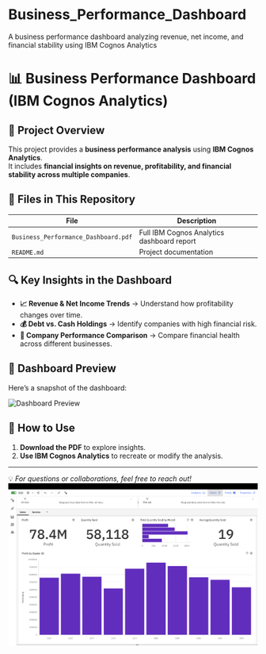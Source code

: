 # Business_Performance_Dashboard
A business performance dashboard analyzing revenue, net income, and financial stability using IBM Cognos Analytics
# 📊 Business Performance Dashboard (IBM Cognos Analytics)

## 📌 Project Overview
This project provides a **business performance analysis** using **IBM Cognos Analytics**.  
It includes **financial insights on revenue, profitability, and financial stability across multiple companies**.

## 📂 Files in This Repository
| File | Description |
|------|------------|
| `Business_Performance_Dashboard.pdf` | Full IBM Cognos Analytics dashboard report |
| `README.md` | Project documentation |

## 🔍 Key Insights in the Dashboard
- **📈 Revenue & Net Income Trends** → Understand how profitability changes over time.
- **💰 Debt vs. Cash Holdings** → Identify companies with high financial risk.
- **🏢 Company Performance Comparison** → Compare financial health across different businesses.

## 📸 Dashboard Preview
Here’s a snapshot of the dashboard:

![Dashboard Preview](screenshots/dashboard_preview.png)

## 🚀 How to Use
1. **Download the PDF** to explore insights.  
2. **Use IBM Cognos Analytics** to recreate or modify the analysis.  

---
💡 _For questions or collaborations, feel free to reach out!_
![Dashboard Preview](https://github.com/LeratoMokgolo/Business_Performance_Dashboard/blob/main/dashboard_preview.png)
